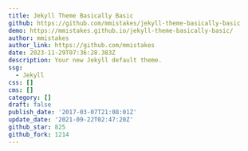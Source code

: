 ```yaml
---
title: Jekyll Theme Basically Basic
github: https://github.com/mmistakes/jekyll-theme-basically-basic
demo: https://mmistakes.github.io/jekyll-theme-basically-basic/
author: mmistakes
author_link: https://github.com/mmistakes
date: 2023-11-29T07:36:28.383Z
description: Your new Jekyll default theme.
ssg:
  - Jekyll
css: []
cms: []
category: []
draft: false
publish_date: '2017-03-07T21:08:01Z'
update_date: '2021-09-22T02:47:20Z'
github_star: 825
github_fork: 1214
---
```

